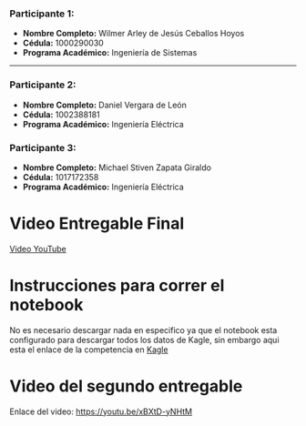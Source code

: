 ### Participante 1:

- **Nombre Completo:** Wilmer Arley de Jesús Ceballos Hoyos
- **Cédula:** 1000290030
- **Programa Académico:** Ingeniería de Sistemas
***

### Participante 2:
- **Nombre Completo:** Daniel Vergara de León
- **Cédula:** 1002388181
- **Programa Académico:** Ingeniería Eléctrica


### Participante 3:
- **Nombre Completo:** Michael Stiven Zapata Giraldo 
- **Cédula:** 1017172358
- **Programa Académico:** Ingeniería Eléctrica

# Video Entregable Final

[Video YouTube](https://youtu.be/A_3O4zVupwM)

# Instrucciones para correr el notebook

No es necesario descargar nada en especifico ya que el notebook esta configurado para descargar todos los datos de Kagle, sin embargo aqui esta el enlace de la competencia en [Kagle](https://www.kaggle.com/competitions/playground-series-s3e20/data?select=train.csv)

# Video del segundo entregable 
Enlace del video:
https://youtu.be/xBXtD-yNHtM

